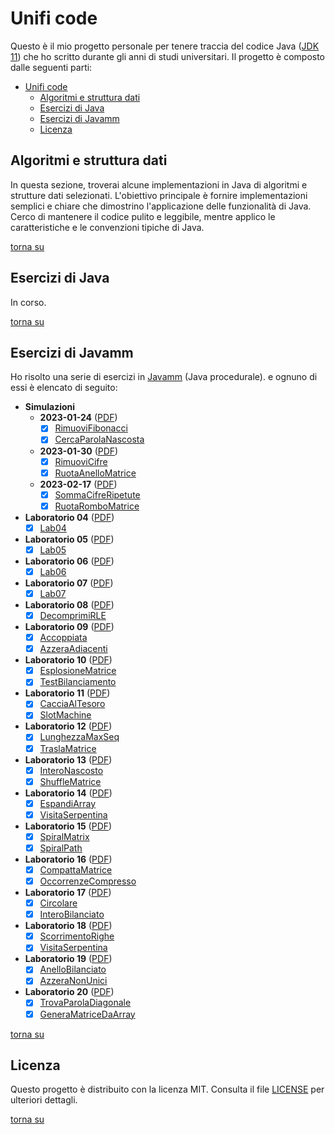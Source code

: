 # Unifi code

Questo è il mio progetto personale per tenere traccia del codice
Java ([JDK 11](https://adoptium.net/temurin/releases/?variant=openjdk11)) che ho scritto durante gli anni di studi
universitari. Il progetto è composto dalle seguenti parti:

- [Unifi code](#unifi-code)
  - [Algoritmi e struttura dati](#algoritmi-e-struttura-dati)
  - [Esercizi di Java](#esercizi-di-java)
  - [Esercizi di Javamm](#esercizi-di-javamm)
  - [Licenza](#licenza)

## Algoritmi e struttura dati

In questa sezione, troverai alcune implementazioni in Java di algoritmi e strutture dati selezionati. L'obiettivo principale è fornire implementazioni semplici e chiare che dimostrino l'applicazione delle funzionalità di Java. Cerco di mantenere il codice pulito e leggibile, mentre applico le caratteristiche e le convenzioni tipiche di Java.

[torna su](#unifi-code)

## Esercizi di Java 

In corso.

[torna su](#unifi-code)


## Esercizi di Javamm 

Ho risolto una serie di esercizi in [Javamm](https://github.com/LorenzoBettini/javamm) (Java procedurale). e ognuno di
essi è elencato di seguito:

- **Simulazioni**
    - **2023-01-24** ([PDF](./javamm-exercises/src/main/java/com/github/lorenzoyang/simulazioni/prova2023_01_24/20230124%20-%20Terza%20Simulazione%20PI%20-%20finale.pdf))
        - [x] [RimuoviFibonacci](./javamm-exercises/src/main/java/com/github/lorenzoyang/simulazioni/prova2023_01_24/RimuoviFibonacci.md)
        - [x] [CercaParolaNascosta](./javamm-exercises/src/main/java/com/github/lorenzoyang/simulazioni/prova2023_01_24/CercaParolaNascosta.md)
    - **2023-01-30** ([PDF](./javamm-exercises/src/main/java/com/github/lorenzoyang/simulazioni/prova2023_01_30/2023-01-30%20(PI%20Java--)%20-%20finale.pdf))
        - [x] [RimuoviCifre](./javamm-exercises/src/main/java/com/github/lorenzoyang/simulazioni/prova2023_01_30/RimuoviCifre.md)
        - [x] [RuotaAnelloMatrice](./javamm-exercises/src/main/java/com/github/lorenzoyang/simulazioni/prova2023_01_30/RuotaAnelloMatrice.md)
  - **2023-02-17** ([PDF](./javamm-exercises/src/main/java/com/github/lorenzoyang/simulazioni/prova2023_02_17/Terza%20Simulazione%20di%20PI.pdf))
      - [x] [SommaCifreRipetute](./javamm-exercises/src/main/java/com/github/lorenzoyang/simulazioni/prova2023_02_17/SommaCifreRipetute.md)
      - [x] [RuotaRomboMatrice](./javamm-exercises/src/main/java/com/github/lorenzoyang/simulazioni/prova2023_02_17/RuotaRomboMatrice.md)
- **Laboratorio 04** ([PDF](./javamm-exercises/src/main/java/com/github/lorenzoyang/lab04/Lab04.pdf))
    - [x] [Lab04](./javamm-exercises/src/main/java/com/github/lorenzoyang/lab04/Lab04.md)
- **Laboratorio 05** ([PDF](./javamm-exercises/src/main/java/com/github/lorenzoyang/lab05/Lab05.pdf))
    - [x] [Lab05](./javamm-exercises/src/main/java/com/github/lorenzoyang/lab05/Lab05.md)
- **Laboratorio 06** ([PDF](./javamm-exercises/src/main/java/com/github/lorenzoyang/lab06/Lab06.pdf))
    - [x] [Lab06](./javamm-exercises/src/main/java/com/github/lorenzoyang/lab06/Lab06.md)
- **Laboratorio 07** ([PDF](./javamm-exercises/src/main/java/com/github/lorenzoyang/lab07/Lab07.pdf))
    - [x] [Lab07](./javamm-exercises/src/main/java/com/github/lorenzoyang/lab07/Lab07.md)
- **Laboratorio 08** ([PDF](./javamm-exercises/src/main/java/com/github/lorenzoyang/lab08/2020-02-05%20(prima%20PI%20-%20es%201).pdf))
    - [x] [DecomprimiRLE](./javamm-exercises/src/main/java/com/github/lorenzoyang/lab08/DecomprimiRLE.md)
- **Laboratorio 09** ([PDF](./javamm-exercises/src/main/java/com/github/lorenzoyang/lab09/2021-01-12%20(simulazione%20prova%20intermedia)%20-%20v00.pdf))
    - [x] [Accoppiata](./javamm-exercises/src/main/java/com/github/lorenzoyang/lab09/Accoppiata.md)
    - [x] [AzzeraAdiacenti](./javamm-exercises/src/main/java/com/github/lorenzoyang/lab09/AzzeraAdiacenti.md)
- **Laboratorio 10** ([PDF](./javamm-exercises/src/main/java/com/github/lorenzoyang/lab10/2021-01-19%20(simulazione%20prova%20intermedia)%20-%20v01.pdf))
    - [x] [EsplosioneMatrice](./javamm-exercises/src/main/java/com/github/lorenzoyang/lab10/EsplosioneMatrice.md)
    - [x] [TestBilanciamento](./javamm-exercises/src/main/java/com/github/lorenzoyang/lab10/TestBilanciamento.md)
- **Laboratorio 11** ([PDF](./javamm-exercises/src/main/java/com/github/lorenzoyang/lab11/20230112%20-%20Prima%20Simulazione%20PI%20-%20finale.pdf))
    - [x] [CacciaAlTesoro](./javamm-exercises/src/main/java/com/github/lorenzoyang/lab11/CacciaAlTesoro.md)
    - [x] [SlotMachine](./javamm-exercises/src/main/java/com/github/lorenzoyang/lab11/SlotMachine.md)
- **Laboratorio 12** ([PDF](./javamm-exercises/src/main/java/com/github/lorenzoyang/lab12/2020-02-19%20(secondaPI).pdf))
    - [x] [LunghezzaMaxSeq](./javamm-exercises/src/main/java/com/github/lorenzoyang/lab12/LunghezzaMaxSeq.md)
    - [x] [TraslaMatrice](./javamm-exercises/src/main/java/com/github/lorenzoyang/lab12/TraslaMatrice.md)
- **Laboratorio 13** ([PDF](./javamm-exercises/src/main/java/com/github/lorenzoyang/lab13/2022-02-08%20(prima%20PI)%20-%20finale.pdf))
    - [x] [InteroNascosto](./javamm-exercises/src/main/java/com/github/lorenzoyang/lab13/InteroNascosto.md)
    - [x] [ShuffleMatrice](./javamm-exercises/src/main/java/com/github/lorenzoyang/lab13/ShuffleMatrice.md)
- **Laboratorio 14** ([PDF](./javamm-exercises/src/main/java/com/github/lorenzoyang/lab14/Esercizi%20estratti%20da%20I%20e%20II%20Appello%20-%20AA%2020-21%20-%20finale.pdf))
    - [x] [EspandiArray](./javamm-exercises/src/main/java/com/github/lorenzoyang/lab14/EspandiArray.md)
    - [x] [VisitaSerpentina](./javamm-exercises/src/main/java/com/github/lorenzoyang/lab14/VisitaSerpentina.md)
- **Laboratorio 15** ([PDF](./javamm-exercises/src/main/java/com/github/lorenzoyang/lab15/testi%20esercizi.pdf))
    - [x] [SpiralMatrix](./javamm-exercises/src/main/java/com/github/lorenzoyang/lab15/SpiralMatrix.md)
    - [x] [SpiralPath](./javamm-exercises/src/main/java/com/github/lorenzoyang/lab15/SpiralPath.md)
- **Laboratorio 16** ([PDF](./javamm-exercises/src/main/java/com/github/lorenzoyang/lab16/Esercizi%20estratti%20da%20IV%20Appello%20e%20da%20RaccoltaEsercizi.pdf))
    - [x] [CompattaMatrice](./javamm-exercises/src/main/java/com/github/lorenzoyang/lab16/CompattaMatrice.md)
    - [x] [OccorrenzeCompresso](./javamm-exercises/src/main/java/com/github/lorenzoyang/lab16/OccorrenzeCompresso.md)
- **Laboratorio 17** ([PDF](./javamm-exercises/src/main/java/com/github/lorenzoyang/lab17/Lab17%20-%20Esercizi.pdf))
    - [x] [Circolare](./javamm-exercises/src/main/java/com/github/lorenzoyang/lab17/Circolare.md)
    - [x] [InteroBilanciato](./javamm-exercises/src/main/java/com/github/lorenzoyang/lab17/InteroBilanciato.md)
- **Laboratorio 18** ([PDF](./javamm-exercises/src/main/java/com/github/lorenzoyang/lab18/Lab18%20-%20esercizi.pdf))
    - [x] [ScorrimentoRighe](./javamm-exercises/src/main/java/com/github/lorenzoyang/lab18/ScorrimentoRighe.md)
    - [x] [VisitaSerpentina](./javamm-exercises/src/main/java/com/github/lorenzoyang/lab18/VisitaSerpentina.md)
- **Laboratorio 19** ([PDF](./javamm-exercises/src/main/java/com/github/lorenzoyang/lab19/Lab19%20-%20Esercizi.pdf))
    - [x] [AnelloBilanciato](./javamm-exercises/src/main/java/com/github/lorenzoyang/lab19/AnelloBilanciato.md)
    - [x] [AzzeraNonUnici](./javamm-exercises/src/main/java/com/github/lorenzoyang/lab19/AzzeraNonUnici.md)
- **Laboratorio 20** ([PDF](./javamm-exercises/src/main/java/com/github/lorenzoyang/lab20/Lab20%20-%20esercizi.pdf))
    - [x] [TrovaParolaDiagonale](./javamm-exercises/src/main/java/com/github/lorenzoyang/lab20/TrovaParolaDiagonale.md)
    - [x] [GeneraMatriceDaArray](./javamm-exercises/src/main/java/com/github/lorenzoyang/lab20/GeneraMatriceDaArray.md)

[torna su](#unifi-code)

## Licenza 

Questo progetto è distribuito con la licenza MIT. Consulta il file [LICENSE](./LICENSE) per ulteriori dettagli.

[torna su](#unifi-code)